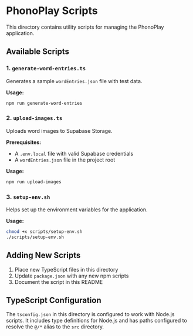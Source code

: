 # PhonoPlay Scripts

This directory contains utility scripts for managing the PhonoPlay application.

## Available Scripts

### 1. `generate-word-entries.ts`

Generates a sample `wordEntries.json` file with test data.

**Usage:**
```bash
npm run generate-word-entries
```

### 2. `upload-images.ts`

Uploads word images to Supabase Storage.

**Prerequisites:**
- A `.env.local` file with valid Supabase credentials
- A `wordEntries.json` file in the project root

**Usage:**
```bash
npm run upload-images
```

### 3. `setup-env.sh`

Helps set up the environment variables for the application.

**Usage:**
```bash
chmod +x scripts/setup-env.sh
./scripts/setup-env.sh
```

## Adding New Scripts

1. Place new TypeScript files in this directory
2. Update `package.json` with any new npm scripts
3. Document the script in this README

## TypeScript Configuration

The `tsconfig.json` in this directory is configured to work with Node.js scripts. It includes type definitions for Node.js and has paths configured to resolve the `@/*` alias to the `src` directory.
